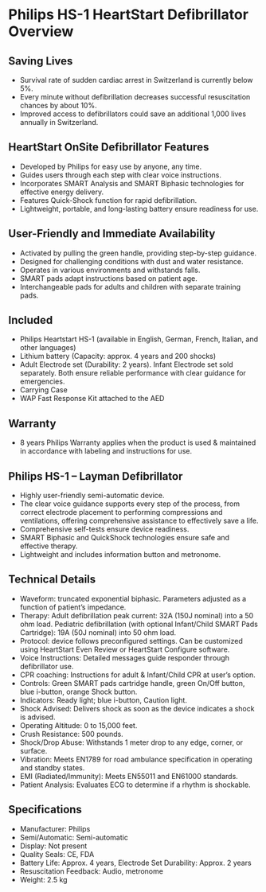# Philips HS-1 HeartStart Defibrillator Overview

## Saving Lives

- Survival rate of sudden cardiac arrest in Switzerland is currently below 5%.
- Every minute without defibrillation decreases successful resuscitation chances by about 10%.
- Improved access to defibrillators could save an additional 1,000 lives annually in Switzerland.

## HeartStart OnSite Defibrillator Features

- Developed by Philips for easy use by anyone, any time.
- Guides users through each step with clear voice instructions.
- Incorporates SMART Analysis and SMART Biphasic technologies for effective energy delivery.
- Features Quick-Shock function for rapid defibrillation.
- Lightweight, portable, and long-lasting battery ensure readiness for use.

## User-Friendly and Immediate Availability

- Activated by pulling the green handle, providing step-by-step guidance.
- Designed for challenging conditions with dust and water resistance.
- Operates in various environments and withstands falls.
- SMART pads adapt instructions based on patient age.
- Interchangeable pads for adults and children with separate training pads.

## Included

- Philips Heartstart HS-1 (available in English, German, French, Italian, and other languages)
- Lithium battery (Capacity: approx. 4 years and 200 shocks)
- Adult Electrode set (Durability: 2 years). Infant Electrode set sold separately. Both ensure reliable performance with clear guidance for emergencies.
- Carrying Case
- WAP Fast Response Kit attached to the AED

## Warranty

- 8 years Philips Warranty applies when the product is used & maintained in accordance with labeling and instructions for use.

## Philips HS-1 – Layman Defibrillator

- Highly user-friendly semi-automatic device.
- The clear voice guidance supports every step of the process, from correct electrode placement to performing compressions and ventilations, offering comprehensive assistance to effectively save a life.
- Comprehensive self-tests ensure device readiness.
- SMART Biphasic and QuickShock technologies ensure safe and effective therapy.
- Lightweight and includes information button and metronome.

## Technical Details

- Waveform: truncated exponential biphasic. Parameters adjusted as a function of patient’s impedance.
- Therapy: Adult defibrillation peak current: 32A (150J nominal) into a 50 ohm load. Pediatric defibrillation (with optional Infant/Child SMART Pads Cartridge): 19A (50J nominal) into 50 ohm load.
- Protocol: device follows preconfigured settings. Can be customized using HeartStart Even Review or HeartStart Configure software.
- Voice Instructions: Detailed messages guide responder through defibrillator use.
- CPR coaching: Instructions for adult & Infant/Child CPR at user’s option.
- Controls: Green SMART pads cartridge handle, green On/Off button, blue i-button, orange Shock button.
- Indicators: Ready light; blue i-button, Caution light.
- Shock Advised: Delivers shock as soon as the device indicates a shock is advised.
- Operating Altitude: 0 to 15,000 feet.
- Crush Resistance: 500 pounds.
- Shock/Drop Abuse: Withstands 1 meter drop to any edge, corner, or surface.
- Vibration: Meets EN1789 for road ambulance specification in operating and standby states.
- EMI (Radiated/Immunity): Meets EN55011 and EN61000 standards.
- Patient Analysis: Evaluates ECG to determine if a rhythm is shockable.

## Specifications

- Manufacturer: Philips
- Semi/Automatic: Semi-automatic
- Display: Not present
- Quality Seals: CE, FDA
- Battery Life: Approx. 4 years, Electrode Set Durability: Approx. 2 years
- Resuscitation Feedback: Audio, metronome
- Weight: 2.5 kg
